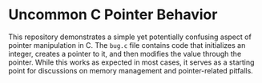 # Uncommon C Pointer Behavior

This repository demonstrates a simple yet potentially confusing aspect of pointer manipulation in C. The `bug.c` file contains code that initializes an integer, creates a pointer to it, and then modifies the value through the pointer. While this works as expected in most cases, it serves as a starting point for discussions on memory management and pointer-related pitfalls.